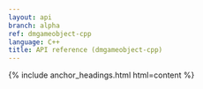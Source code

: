 ```yaml
---
layout: api
branch: alpha
ref: dmgameobject-cpp
language: C++
title: API reference (dmgameobject-cpp)
---
```

{% include anchor_headings.html html=content %}